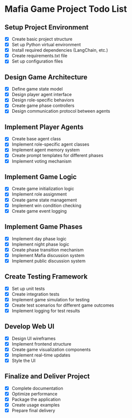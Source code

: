 # Mafia Game Project Todo List

## Setup Project Environment
- [x] Create basic project structure
- [x] Set up Python virtual environment
- [x] Install required dependencies (LangChain, etc.)
- [x] Create requirements.txt file
- [x] Set up configuration files

## Design Game Architecture
- [x] Define game state model
- [x] Design player agent interface
- [x] Design role-specific behaviors
- [x] Create game phase controllers
- [x] Design communication protocol between agents

## Implement Player Agents
- [x] Create base agent class
- [x] Implement role-specific agent classes
- [x] Implement agent memory system
- [x] Create prompt templates for different phases
- [x] Implement voting mechanism

## Implement Game Logic
- [x] Create game initialization logic
- [x] Implement role assignment
- [x] Create game state management
- [x] Implement win condition checking
- [x] Create game event logging

## Implement Game Phases
- [x] Implement day phase logic
- [x] Implement night phase logic
- [x] Create phase transition mechanism
- [x] Implement Mafia discussion system
- [x] Implement public discussion system

## Create Testing Framework
- [x] Set up unit tests
- [x] Create integration tests
- [x] Implement game simulation for testing
- [x] Create test scenarios for different game outcomes
- [x] Implement logging for test results

## Develop Web UI
- [x] Design UI wireframes
- [x] Implement frontend structure
- [x] Create game visualization components
- [x] Implement real-time updates
- [x] Style the UI

## Finalize and Deliver Project
- [x] Complete documentation
- [x] Optimize performance
- [x] Package the application
- [x] Create usage examples
- [x] Prepare final delivery
